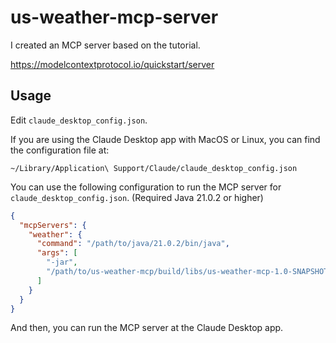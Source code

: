 # us-weather-mcp-server

I created an MCP server based on the tutorial.

https://modelcontextprotocol.io/quickstart/server

## Usage

Edit `claude_desktop_config.json`.

If you are using the Claude Desktop app with MacOS or Linux, you can find the configuration file at:

`~/Library/Application\ Support/Claude/claude_desktop_config.json`

You can use the following configuration to run the MCP server for `claude_desktop_config.json`. (Required Java 21.0.2 or
higher)

```json
{
  "mcpServers": {
    "weather": {
      "command": "/path/to/java/21.0.2/bin/java",
      "args": [
        "-jar",
        "/path/to/us-weather-mcp/build/libs/us-weather-mcp-1.0-SNAPSHOT-all.jar"
      ]
    }
  }
}
```

And then, you can run the MCP server at the Claude Desktop app.
